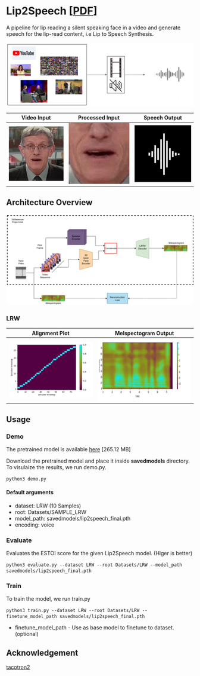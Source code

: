 # Lip2Speech [[PDF](Report.pdf)]

A pipeline for lip reading a silent speaking face in a video and generate speech for the lip-read content, i.e Lip to Speech Synthesis.

<p align="center">
<img src="images/overview.png" alt="overview" width="600"/></br>
</p>


Video Input                      |  Processed Input          |  Speech Output 
:-------------------------:|:-------------------------:|:-------------------------:
![](images/face.gif)       |  ![](images/mouth.gif)    |  ![](images/wav.gif)


## Architecture Overview

<p align="center">
<img src="images/method_overview.png" alt="method" width="600"/></br>
</p>

### LRW 
Alignment Plot                      |  Melspectogram Output          
:-------------------------:|:-------------------------:|
![](images/attention.png)       |  ![](images/meloutput.png)  


## Usage

### Demo

The pretrained model is available [here](https://www.mediafire.com/file/evktjxytts2t72c/lip2speech_final.pth/file) [265.12 MB]

Download the pretrained model and place it inside **savedmodels** directory. To visulaize the results,  we run demo.py.

```
python3 demo.py
``` 

#### Default arguments

* dataset: LRW (10 Samples)
* root: Datasets/SAMPLE_LRW
* model_path: savedmodels/lip2speech_final.pth
* encoding: voice


### Evaluate 

Evaluates the ESTOI score for the given Lip2Speech model. (Higer is better)

```
python3 evaluate.py --dataset LRW --root Datasets/LRW --model_path savedmodels/lip2speech_final.pth
```


### Train

To train the model, we run train.py

```
python3 train.py --dataset LRW --root Datasets/LRW --finetune_model_path savedmodels/lip2speech_final.pth
```

* finetune_model_path - Use as base model to finetune to dataset. (optional)



## Acknowledgement

[tacotron2](https://github.com/NVIDIA/tacotron2)
